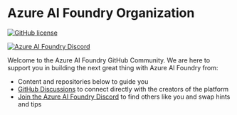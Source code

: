 # Azure AI Foundry Organization

[![GitHub license](https://img.shields.io/github/license/microsoft/ai-agents-for-beginners.svg)](https://github.com/microsoft/ai-agents-for-beginners/blob/master/LICENSE?WT.mc_id=academic-105485-koreyst)

[![Azure AI Foundry Discord](https://dcbadge.limes.pink/api/server/kzRShWzttr)](https://discord.gg/kzRShWzttr)

Welcome to the Azure AI Foundry GitHub Community. We are here to support you in building the next great thing with Azure AI Foundry from:
* Content and repositories below to guide you
* [GitHub Discussions](https://github.com/orgs/azure-ai-foundry/discussions) to connect directly with the creators of the platform
* [Join the Azure AI Foundry Discord](https://aka.ms/azureai/discord) to find others like you and swap hints and tips
